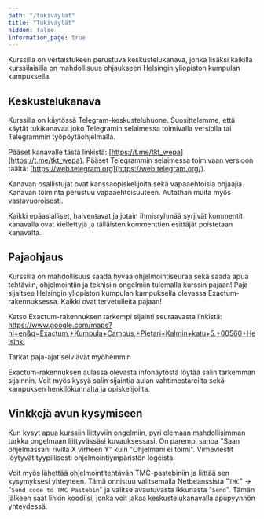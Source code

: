 ```yaml
---
path: "/tukivaylat"
title: "Tukiväylät"
hidden: false
information_page: true
---
```


Kurssilla on vertaistukeen perustuva keskustelukanava, jonka lisäksi kaikilla kurssilaisilla on mahdollisuus ohjaukseen Helsingin yliopiston kumpulan kampuksella.

## Keskustelukanava

Kurssilla on käytössä Telegram-keskusteluhuone. Suosittelemme, että käytät tukikanavaa joko Telegramin selaimessa toimivalla versiolla tai Telegrammin työpöytäohjelmalla.

Pääset kanavalle tästä linkistä: [https://t.me/tkt_wepa](https://t.me/tkt_wepa). Pääset Telegrammin selaimessa toimivaan versioon täältä: [https://web.telegram.org](https://web.telegram.org/).

Kanavan osallistujat ovat kanssaopiskelijoita sekä vapaaehtoisia ohjaajia. Kanavan toiminta perustuu vapaaehtoisuuteen. Autathan muita myös vastavuoroisesti.

Kaikki epäasialliset, halventavat ja jotain ihmisryhmää syrjivät kommentit kanavalla ovat kiellettyjä ja tälläisten kommenttien esittäjät poistetaan kanavalta.

## Pajaohjaus

Kurssilla on mahdollisuus saada hyvää ohjelmointiseuraa sekä saada apua tehtäviin, ohjelmointiin ja teknisiin ongelmiin tulemalla kurssin pajaan! Paja sijaitsee Helsingin yliopiston kumpulan kampuksella olevassa Exactum-rakennuksessa. Kaikki ovat tervetulleita pajaan!

Katso Exactum-rakennuksen tarkempi sijainti seuraavasta linkistä: https://www.google.com/maps?hl=en&q=Exactum,+Kumpula+Campus,+Pietari+Kalmin+katu+5,+00560+Helsinki

Tarkat paja-ajat selviävät myöhemmin
<!--
Ohjausta järjestetään Exactum-rakennuksen salissa B221 seuraavasti:

 - Maanantaisin 12-14 (28.10.-16.12.)
 - Keskiviikkoisin 12-16 (30.10.-11.12.)

Pääsiäistauon aikana ohjausta ei ole (18.4.-24.4.) -->

Exactum-rakennuksen aulassa olevasta infonäytöstä löytää salin tarkemman sijainnin. Voit myös kysyä salin sijaintia aulan vahtimestareilta sekä kampuksen henkilökunnalta ja opiskelijoilta.

<!--
## Moodle-foorumi

Kurssin osallistujilla on käytössä keskustelufoorumi, joka on Moodle-järjestelmässä. Moodleen ilmoittaudutaan sivulla [Arvostelu ja kokeet](/arvostelu-ja-kokeet) olevia ohjeita noudattaen. Helsingin yliopiston opiskelijoiden ei tarvitse ilmoittautua erikseen.
Moodleen pääset osoitteessa [https://moodle.helsinki.fi/course/view.php?id=34052](https://moodle.helsinki.fi/course/view.php?id=34052). Moodle-alueen salasana on "websyksy2019".
-->
 
## Vinkkejä avun kysymiseen

Kun kysyt apua kurssiin liittyviin ongelmiin, pyri olemaan mahdollisimman tarkka ongelmaan liittyvässäsi kuvauksessasi. On parempi sanoa "Saan ohjelmassani rivillä X virheen Y" kuin "Ohjelmani ei toimi". Virheviestit löytyvät tyypillisesti ohjelmointiympäristön logeista.

Voit myös lähettää ohjelmointitehtävän TMC-pastebiniin ja liittää sen kysymyksesi yhteyteen. Tämä onnistuu valitsemalla Netbeanssista "`TMC`" -> "`Send code to TMC Pastebin`" ja valitse avautuvasta ikkunasta "`Send`". Tämän jälkeen saat linkin koodiisi, jonka voit jakaa keskustelukanavalla apupyynnön yhteydessä.
